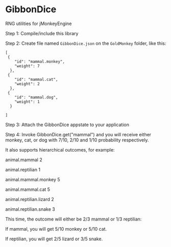 # GibbonDice
RNG utilities for jMonkeyEngine

Step 1: Compile/include this library

Step 2: Create file named `GibbonDice.json` on the `GoldMonkey` folder, like this:

```
[
 {
    "id": "mammal.monkey",
    "weight": 7
  },
 {
    "id": "mammal.cat",
    "weight": 2
  },
 {
    "id": "mammal.dog",
    "weight": 1
  }

]
```

Step 3: Attach the GibbonDice appstate to your application

Step 4: Invoke GibbonDice.get("mammal") and you will receive either monkey, cat, or dog with 7/10, 2/10 and 1/10 probability respectively.

It also supports hierarchical outcomes, for example:

animal.mammal 2

animal.reptilian 1

animal.mammal.monkey 5

animal.mammal.cat 5

animal.reptilian.lizard 2

animal.reptilian.snake 3

This time, the outcome will either be 2/3 mammal or 1/3 reptilian:

If mammal, you will get 5/10 monkey or 5/10 cat.

If reptilian, you will get 2/5 lizard or 3/5 snake.
